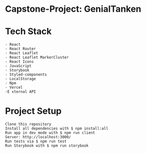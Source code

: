# Capstone-Project: GenialTanken

# Tech Stack

    - React
    - React Router
    - React Leaflet
    - React Leaflet MarkerCluster
    - React Icons
    - JavaScript
    - Storybook
    - Styled-components
    - LocalStorage
    - Npm
    - Vercel
    -E xternal API

# Project Setup

    Clone this repository
    Install all dependencies with $ npm install:all
    Run app in dev mode with $ npm run client
    Server: http://localhost:3000/
    Run tests via $ npm run test
    Run Storybook with $ npm run storybook
